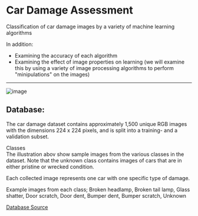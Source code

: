 
<h1>Car Damage Assessment</h1>

Classification of car damage images by a variety of machine learning algorithms    
     
In addition:
- Examining the accuracy of each algorithm
- Examining the effect of image properties on learning (we will examine this by using a variety of image processing algorithms to perform "minipulations" on the images)

------------------------------

![image](https://user-images.githubusercontent.com/68508896/178482762-3aae3c24-9edd-4a58-97ee-56214d70626b.png)


<h2>Database:</h2>

The car damage dataset contains approximately 1,500 unique RGB images with the dimensions 224 x 224 pixels, and is split into a training- and a validation subset.

Classes   
The illustration abov show sample images from the various classes in the dataset. Note that the unknown class contains images of cars that are in either pristine or wrecked condition.

Each collected image represents one car with one specific type of damage.

Example images from each class; Broken headlamp, Broken tail lamp, Glass shatter, Door scratch, Door dent, Bumper dent, Bumper scratch, Unknown   

[Database Source](https://www.kaggle.com/datasets/hamzamanssor/car-damage-assessment)
